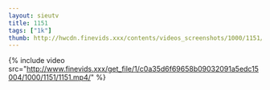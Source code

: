 ```yaml
--- 
layout: sieutv
title: 1151
tags: ["1k"]
thumb: http://hwcdn.finevids.xxx/contents/videos_screenshots/1000/1151/preview.mp4.jpg
---
```

{% include video src="http://www.finevids.xxx/get_file/1/c0a35d6f69658b09032091a5edc15004/1000/1151/1151.mp4/" %} 

